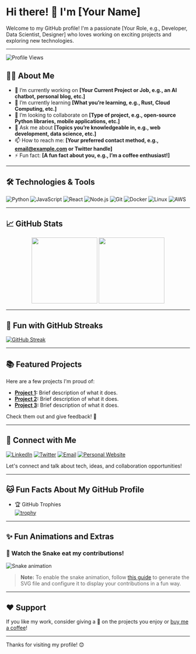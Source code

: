 # Hi there! 👋 I'm [Your Name]

Welcome to my GitHub profile! I'm a passionate [Your Role, e.g., Developer, Data Scientist, Designer] who loves working on exciting projects and exploring new technologies. 

---

![Profile Views](https://komarev.com/ghpvc/?username=your-username&color=blueviolet)

## 👨‍💻 About Me

- 🔭 I’m currently working on **[Your Current Project or Job, e.g., an AI chatbot, personal blog, etc.]**
- 🌱 I’m currently learning **[What you’re learning, e.g., Rust, Cloud Computing, etc.]**
- 👯 I’m looking to collaborate on **[Type of project, e.g., open-source Python libraries, mobile applications, etc.]**
- 💬 Ask me about **[Topics you’re knowledgeable in, e.g., web development, data science, etc.]**
- 📫 How to reach me: **[Your preferred contact method, e.g., email@example.com or Twitter handle]**
- ⚡ Fun fact: **[A fun fact about you, e.g., I’m a coffee enthusiast!]**

---

## 🛠️ Technologies & Tools

![Python](https://img.shields.io/badge/-Python-3776AB?logo=python&logoColor=white&style=flat)
![JavaScript](https://img.shields.io/badge/-JavaScript-F7DF1E?logo=javascript&logoColor=black&style=flat)
![React](https://img.shields.io/badge/-React-61DAFB?logo=react&logoColor=black&style=flat)
![Node.js](https://img.shields.io/badge/-Node.js-339933?logo=node.js&logoColor=white&style=flat)
![Git](https://img.shields.io/badge/-Git-F05032?logo=git&logoColor=white&style=flat)
![Docker](https://img.shields.io/badge/-Docker-2496ED?logo=docker&logoColor=white&style=flat)
![Linux](https://img.shields.io/badge/-Linux-FCC624?logo=linux&logoColor=black&style=flat)
![AWS](https://img.shields.io/badge/-AWS-232F3E?logo=amazon-aws&logoColor=white&style=flat)

---

## 📈 GitHub Stats

<div align="center">
  <img height="180em" src="https://github-readme-stats.vercel.app/api?username=your-username&show_icons=true&theme=radical&count_private=true&include_all_commits=true"/>
  <img height="180em" src="https://github-readme-stats.vercel.app/api/top-langs/?username=your-username&layout=compact&theme=radical"/>
</div>

---

## 🎨 Fun with GitHub Streaks

[![GitHub Streak](https://github-readme-streak-stats.herokuapp.com/?user=your-username&theme=radical)](https://git.io/streak-stats)

---

## 📚 Featured Projects

Here are a few projects I'm proud of:

- **[Project 1](https://github.com/your-username/project1):** Brief description of what it does.
- **[Project 2](https://github.com/your-username/project2):** Brief description of what it does.
- **[Project 3](https://github.com/your-username/project3):** Brief description of what it does.

Check them out and give feedback! 🌟

---

## 💬 Connect with Me

[![LinkedIn](https://img.shields.io/badge/LinkedIn-0077B5?logo=linkedin&logoColor=white)](https://linkedin.com/in/your-profile)
[![Twitter](https://img.shields.io/badge/Twitter-1DA1F2?logo=twitter&logoColor=white)](https://twitter.com/your-twitter-handle)
[![Email](https://img.shields.io/badge/Email-D14836?logo=gmail&logoColor=white)](mailto:your-email@example.com)
[![Personal Website](https://img.shields.io/badge/Website-000000?logo=About.me&logoColor=white)](https://your-website.com)

Let's connect and talk about tech, ideas, and collaboration opportunities!

---

## 🐱 Fun Facts About My GitHub Profile

- 🏆 GitHub Trophies
  <br>
  [![trophy](https://github-profile-trophy.vercel.app/?username=your-username&theme=radical&no-frame=true&column=7)](https://github.com/ryo-ma/github-profile-trophy)

---

## ✨ Fun Animations and Extras

### 🐍 Watch the Snake eat my contributions!
![Snake animation](https://github.com/your-username/your-username/blob/output/github-contribution-grid-snake.svg)

> **Note:** To enable the snake animation, follow [this guide](https://github.com/Platane/snk#usage) to generate the SVG file and configure it to display your contributions in a fun way.

---

## ❤️ Support

If you like my work, consider giving a 🌟 on the projects you enjoy or [buy me a coffee](https://www.buymeacoffee.com/your-username)!

---

Thanks for visiting my profile! 😊
